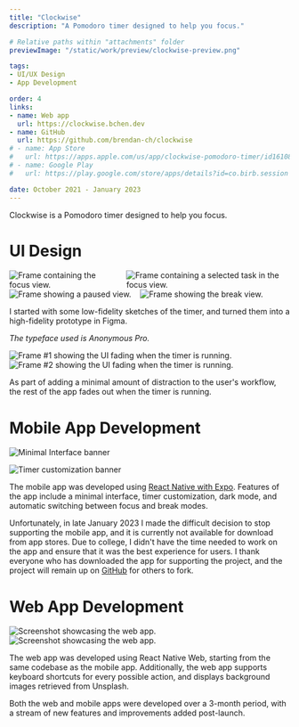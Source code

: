 ```yaml
---
title: "Clockwise"
description: "A Pomodoro timer designed to help you focus."

# Relative paths within "attachments" folder
previewImage: "/static/work/preview/clockwise-preview.png"

tags:
- UI/UX Design
- App Development

order: 4
links:
- name: Web app
  url: https://clockwise.bchen.dev
- name: GitHub
  url: https://github.com/brendan-ch/clockwise
# - name: App Store
#   url: https://apps.apple.com/us/app/clockwise-pomodoro-timer/id1610821428
# - name: Google Play
#   url: https://play.google.com/store/apps/details?id=co.birb.session

date: October 2021 - January 2023
---
```


Clockwise is a Pomodoro timer designed to help you focus.

# UI Design

<div class="collapseOnMobile" style="
  width: 100%; display: flex; flex-direction: row; align-items: flex-start; gap: 16px
">
  <img alt="Frame containing the focus view." src="/static/work/clockwise/ui-design-1.png">
  <img alt="Frame containing a selected task in the focus view." src="/static/work/clockwise/ui-design-2.png">
</div>

<div class="collapseOnMobile" style="
  width: 100%; display: flex; flex-direction: row; align-items: flex-start; gap: 16px
">
  <img alt="Frame showing a paused view." src="/static/work/clockwise/ui-design-3.png">
  <img alt="Frame showing the break view." src="/static/work/clockwise/ui-design-4.png">
</div>

I started with some low-fidelity sketches of the timer, and turned them into a high-fidelity prototype in Figma.

*The typeface used is Anonymous Pro.*

![Frame #1 showing the UI fading when the timer is running.](/static/work/clockwise/fade-1.png)
![Frame #2 showing the UI fading when the timer is running.](/static/work/clockwise/fade-2.png)

As part of adding a minimal amount of distraction to the user's workflow, the rest of the app fades out when the timer is running.

# Mobile App Development

![Minimal Interface banner](/static/work/clockwise/minimal-interface.png)

![Timer customization banner](/static/work/clockwise/timer-customization.png)

The mobile app was developed using [React Native with Expo](https://expo.dev). Features of the app include a minimal interface, timer customization, dark mode, and automatic switching between focus and break modes.

Unfortunately, in late January 2023 I made the difficult decision to stop supporting the mobile app, and it is currently not available for download from app stores. Due to college, I didn't have the time needed to work on the app and ensure that it was the best experience for users. I thank everyone who has downloaded the app for supporting the project, and the project will remain up on [GitHub](https://github.com/brendan-ch/clockwise) for others to fork.

# Web App Development

![Screenshot showcasing the web app.](/static/work/clockwise/web-app-1.png)
![Screenshot showcasing the web app.](/static/work/clockwise/web-app-2.png)

The web app was developed using React Native Web, starting from the same codebase as the mobile app. Additionally, the web app supports keyboard shortcuts for every possible action, and displays background images retrieved from Unsplash.

Both the web and mobile apps were developed over a 3-month period, with a stream of new features and improvements added post-launch.